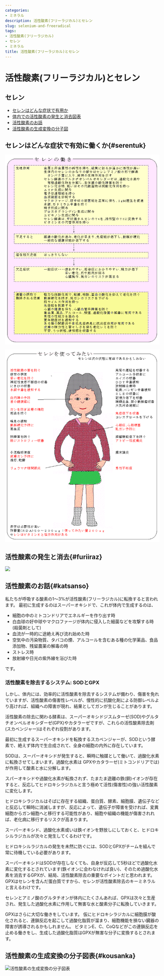 ```yaml
---
categories:
- ミネラル
description: 活性酸素(フリーラジカル)とセレン
slug: selenium-and-freeradical
tags:
- 活性酸素(フリーラジカル)
- セレン
- ミネラル
title: 活性酸素(フリーラジカル)とセレン
---
```


# 活性酸素(フリーラジカル)とセレン

## セレン

- [セレンはどんな症状で有用か](#serentuk)
- [体内での活性酸素の発生と消去図表](#furiiraz)
- [活性酸素のお話](#katsanso)
- [活性酸素の生成変換の分子図](#kousanka)

## セレンはどんな症状で有効に働くか{#serentuk}

![セレンはどんな症状で有効に働くか](serenhat.gif)

![](serentuka.gif)

## 活性酸素の発生と消去{#furiiraz}

![](furiiraz.gif)

## 活性酸素のお話{#katsanso}

私たちが呼吸する酸素の1〜3%が活性酸素(フリーラジカル)に転換すると言われます。
最初に生成するのはスーパーオキシドで、これが体内で生成するのは、

- 細胞の中のミトコンドリアでエネルギーを作り出す時
- 白血球の好中球やマクロファージが体内に侵入した細菌などを攻撃する時(殺菌剤として)
- 血流が一時的に途絶え再び流れ始めた時
- 空気中の汚染物質、タバコの煙、アルコールを含むある種の化学薬品、食品添加物、残留農薬の解毒の時
- ストレス時
- 放射線や日光の紫外線を浴びた時

です。

### 活性酸素を除去するシステム: SODとGPX

しかし、体内には、効率的に活性酸素を除去するシステムが備わり、傷害を免れていますが、活性酸素の傷害性レベルが、慢性的に抗酸化剤による防御レベルより高ければ、組織への障害が現れ、結果としてガンが生じることがあります。

活性酸素の除去に関わる酵素は、スーパーオキシドジスムターゼ(SOD)やグルタチオンペルオキシダーゼ(GPX)やカタラーゼですが、これらの活性酸素除去剤(スカベンジャー)はそれぞれ役割があります。

最初に生成するスーパーオキシドを転換するスカベンジャーが、SODという酵素で、絶えず体内で生合成されて、全身の細胞の内外に存在しています。

SODは、スーパーオキシドが発生すると、瞬時に触媒として働いて、過酸化水素に転換させてしまいます。過酸化水素は GPXやカタラーゼ(ミトコンドリアでは)が作用して酸素と水に分解します。

スパーオキシドや過酸化水素が転換されず、たまたま遊離の鉄(銅)イオンが存在すると、反応してヒドロキシラジカルと言う極めて活性(傷害性)の強い活性酸素に変化します。

ヒドロキシラジカルはそばに存在する組織、蛋白質、酵素、細胞膜、遺伝子などと反応して瞬時に消滅しますが、反応によって、遺伝子が障害を受ければ、変異細胞からガン細胞へと移行する可能性があり、細胞や組織の機能が傷害されれば、老化病に移行するリスクが高まります。

スーパーオキシド、過酸化水素或いは鉄イオンを野放しにしておくと、ヒドロキシルラジカルが次々と発生してくるわけです。

ヒドロキシルラジカルの発生を未然に防ぐには、SODとGPXがチームを組んで常に待機している必要があります。

スーパーオキシドはSODが存在しなくても、自身が反応して5秒ほどで過酸化水素に変化するとされています(鉄イオンに会わなければ良い)、そのため過酸化水素を消去するGPXが、結局、活性酸素除去の重要なポイントだと思われます。
GPXはセレンを含んだ蛋白質ですから、セレンが活性酸素除去のキーミネラルと言えるわけです。

セレンとアミノ酸のグルタチオンが体内にたくさんあれば、GPXは次々と生産され、発生した過酸化水素に作用して無害な水と酸素分子に転換していきます。

GPXはさらに大切な働きをしています。
仮にヒドロキシラジカルに細胞膜が酸化されると、連鎖反応を起こして過酸化脂質が溜まり、細胞機能を損ない臓器の障害が誘導されるかもしれません。
ビタミンE、C、CoQなどがこの連鎖反応を止める働きをし、生成した過酸化脂質はGPXが無害な分子に変換するとされます。

## 活性酸素の生成変換の分子図表{#kousanka}

![活性酸素の生成変換の分子図表](kasseisa.gif)
